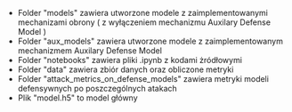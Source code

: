 - Folder "models" zawiera utworzone modele z zaimplementowanymi mechanizami obrony ( z wyłączeniem mechanizmu Auxilary Defense Model )
- Folder "aux_models" zawiera utworzone modele z zaimplementowanym mechanizmem Auxilary Defense Model
- Folder "notebooks" zawiera pliki .ipynb z kodami żródłowymi
- Folder "data" zawiera zbiór danych oraz obliczone metryki
- Folder "attack_metrics_on_defense_models" zawiera metryki modeli defensywnych po poszczególnych atakach
- Plik "model.h5" to model główny

